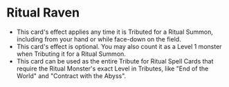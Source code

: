 # Ritual Raven

*   This card's effect applies any time it is Tributed for a Ritual Summon, including from your hand or while face-down on the field.
*   This card's effect is optional. You may also count it as a Level 1 monster when Tributing it for a Ritual Summon.
*   This card can be used as the entire Tribute for Ritual Spell Cards that require the Ritual Monster's exact Level in Tributes, like "End of the World" and "Contract with the Abyss".
